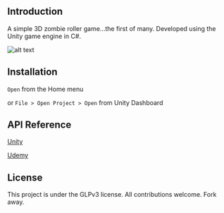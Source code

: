## Introduction

A simple 3D zombie roller game...the first of many. Developed using the Unity game engine in C#. 

![alt text]( "https://i.imgur.com/DrypJ39.png")

## Installation

`Open` from the Home menu

or `File > Open Project > Open` from Unity Dashboard 

## API Reference

[Unity](https://docs.unity3d.com/Manual/index.html)

[Udemy](https://www.udemy.com/devslopes-unity3d/)

## License

This project is under the GLPv3 license. All contributions welcome. Fork away.  
